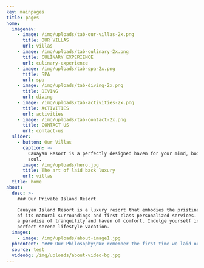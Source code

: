 ```yaml
---
key: mainpages
title: pages
home:
  imagenav:
    - image: /img/uploads/tab-our-villas-2x.png
      title: OUR VILLAS
      url: villas
    - image: /img/uploads/tab-culinary-2x.png
      title: CULINARY EXPERIENCE
      url: culinary-experience
    - image: /img/uploads/tab-spa-2x.png
      title: SPA
      url: spa
    - image: /img/uploads/tab-diving-2x.png
      title: DIVING
      url: diving
    - image: /img/uploads/tab-activities-2x.png
      title: ACTIVITIES
      url: activities
    - image: /img/uploads/tab-contact-2x.png
      title: CONTACT US
      url: contact-us
  slider:
    - button: Our Villas
      caption: >-
        Cauayan Resort is a perfectly designed haven for your mind, body, and
        soul.
      image: /img/uploads/hero.jpg
      title: The art of laid back luxury
      url: villas
  title: home
about:
  desc: >-
    ### Our Private Island Resort

    Cauayan Island Resort is a luxury resort that embodies the pristine beauty
    of its natural surroundings and first class personalized services. Escape to
    a paradise of tranquility and haven of comfort. Indulge yourself in a
    perfect serene lifestyle vacation.
  images:
    - image: /img/uploads/about-image1.jpg
  phcontent: "### Our Philosophy\nWe remember the first time we laid our eyes on this island. Since then, we made it our lifegoal to translate the amazement and humility of witnessing such beauty in the experiences we have to offer—from world-class customer service to redefined meaning of luxury accommodation. Here at Cauayan Island Resort, we wish to bring you closer to El Nido, and perhaps, help you rekindle your passion for life, if not, ignite it further. \r\rThey say people leave a piece of themselves to every place they travel to. With us, we promise to do otherwise: you’ll take every bit of experience here at Cauayan with you wherever you go. It’s the kind of connection we wish to bring. It is the connection we, ourselves, have with the island."
  source: test
  videobg: /img/uploads/about-video-bg.jpg
---
```


